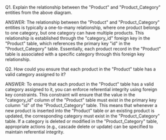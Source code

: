 Q1. Explain the relationship between the "Product" and "Product_Category" entities from the above diagram.

ANSWER: The relationship between the "Product" and "Product_Category" entities is typically a one-to-many relationship, where one product belongs to one category, but one category can have multiple products. This relationship is established through the "category_id" foreign key in the "Product" table, which references the primary key "id" in the "Product_Category" table. Essentially, each product record in the "Product" table is associated with a specific category through this foreign key relationship.





Q2. How could you ensure that each product in the "Product" table has a valid category assigned to it?

ANSWER: To ensure that each product in the "Product" table has a valid category assigned to it, you can enforce referential integrity using foreign key constraints. This constraint will ensure that the value in the "category_id" column of the "Product" table must exist in the primary key column "id" of the "Product_Category" table. This means that whenever a new product is inserted into the "Product" table or an existing product is updated, the corresponding category must exist in the "Product_Category" table. If a category is deleted or modified in the "Product_Category" table, appropriate actions (e.g., cascade delete or update) can be specified to maintain referential integrity.
